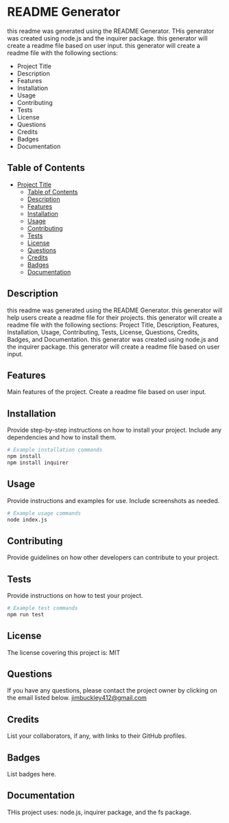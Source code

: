 # README Generator

this readme was generated using the README Generator. 
THis generator was created using node.js and the inquirer package.
this generator will create a readme file based on user input.
this generator will create a readme file with the following sections:
- Project Title
- Description
- Features
- Installation
- Usage
- Contributing
- Tests
- License
- Questions
- Credits
- Badges
- Documentation

## Table of Contents

- [Project Title](#project-title)
  - [Table of Contents](#table-of-contents)
  - [Description](#description)
  - [Features](#features)
  - [Installation](#installation)
  - [Usage](#usage)
  - [Contributing](#contributing)
  - [Tests](#tests)
  - [License](#license)
  - [Questions](#questions)
  - [Credits](#credits)
  - [Badges](#badges)
  - [Documentation](#documentation)

## Description

this readme was generated using the README Generator. this generator will help users create a readme file for their projects. this generator will create a readme file with the following sections: Project Title, Description, Features, Installation, Usage, Contributing, Tests, License, Questions, Credits, Badges, and Documentation. this generator was created using node.js and the inquirer package. this generator will create a readme file based on user input.

## Features

Main features of the project.
 Create a readme file based on user input.

## Installation

Provide step-by-step instructions on how to install your project. Include any dependencies and how to install them.

```bash
# Example installation commands
npm install
npm install inquirer
```

## Usage

Provide instructions and examples for use. Include screenshots as needed.

```bash
# Example usage commands
node index.js
```

## Contributing

Provide guidelines on how other developers can contribute to your project.

## Tests

Provide instructions on how to test your project.

```bash
# Example test commands
npm run test
```

## License

The license covering this project is: MIT

## Questions

If you have any questions, please contact the project owner by clicking on the email listed below.
jimbuckley412@gmail.com

## Credits

List your collaborators, if any, with links to their GitHub profiles.

## Badges

List badges here.

## Documentation

THis project uses: node.js, inquirer package, and the fs package.
```
